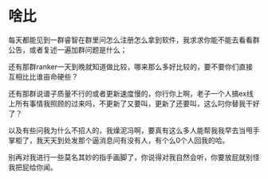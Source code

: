 # 啥比

每天都能见到一群睿智在群里问怎么注册怎么拿到软件，我求求你能不能去看看群公告，或者复述一遍加群问题是什么；

还有那群ranker一天到晚就知道做比较，哪来那么多好比较的，要不要你们直接互相比比谁亩命硬些？

还有那群说谱子质量不行的或者更新速度慢的，你行你上啊，老子一个人搞ex线上所有事情我照顾的过来吗，不更新了又要叫，更新了还要叫，这么叼你替我干好了？

以及有些问我为什么不招人的，我燥泥冯啊，要真有这么多人能帮我我早去当甩手掌柜了，我天天到处发那个逼消息问有没有人，有个么0个人回我的哈。

别再对我进行一些莫名其妙的指手画脚了，你说得对我自然会听，你要放屁就别怪我把屁给你闻。
